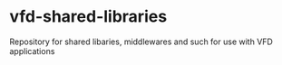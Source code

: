 # vfd-shared-libraries
Repository for shared libaries, middlewares and such for use with VFD applications
